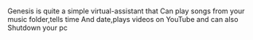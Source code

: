 #
Genesis is quite a simple virtual-assistant that
Can play songs from your music folder,tells time 
And date,plays videos on YouTube and can also 
Shutdown your pc
